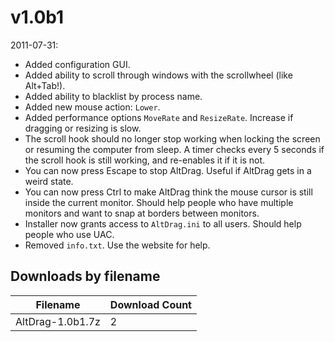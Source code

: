 # v1.0b1

2011-07-31:
- Added configuration GUI.
- Added ability to scroll through windows with the scrollwheel (like Alt+Tab!).
- Added ability to blacklist by process name.
- Added new mouse action: `Lower`.
- Added performance options `MoveRate` and `ResizeRate`. Increase if dragging or resizing is slow.
- The scroll hook should no longer stop working when locking the screen or resuming the computer from sleep. A timer checks every 5 seconds if the scroll hook is still working, and re-enables it if it is not.
- You can now press Escape to stop AltDrag. Useful if AltDrag gets in a weird state.
- You can now press Ctrl to make AltDrag think the mouse cursor is still inside the current monitor. Should help people who have multiple monitors and want to snap at borders between monitors.
- Installer now grants access to `AltDrag.ini` to all users. Should help people who use UAC.
- Removed `info.txt`. Use the website for help.

## Downloads by filename

Filename | Download Count
-------- | --------------
AltDrag-1.0b1.7z | 2
